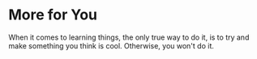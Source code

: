 # More for You

When it comes to learning things, the only true way to do it, is to try and make something you think is cool.
Otherwise, you won't do it. 